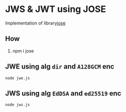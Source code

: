 # JWS & JWT using JOSE
Implementation of library[jose](https://github.com/panva/jose)

## How
1. npm i jose

## JWE using alg `dir` and `A128GCM` enc
```
node jwe.js
```

## JWS using alg `EdDSA` and `ed25519` enc
```
node jws.js
```
